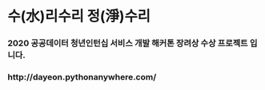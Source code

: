 # 수(水)리수리 정(淨)수리
<h3> 2020 공공데이터 청년인턴십 서비스 개발 해커톤 장려상 수상 프로젝트 입니다.<h3>
 http://dayeon.pythonanywhere.com/
